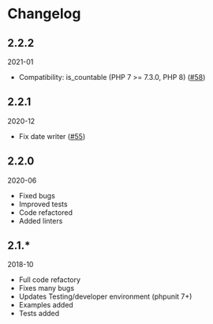 # Changelog

## 2.2.2

2021-01

* Compatibility: is_countable (PHP 7 >= 7.3.0, PHP 8) ([#58](https://github.com/tiamo/spss/pull/58))

## 2.2.1

2020-12

* Fix date writer ([#55](https://github.com/tiamo/spss/pull/55))

## 2.2.0

2020-06

+ Fixed bugs
+ Improved tests
+ Code refactored
+ Added linters

## 2.1.*

2018-10

+ Full code refactory
+ Fixes many bugs
+ Updates Testing/developer environment (phpunit 7+)
+ Examples added
+ Tests added
